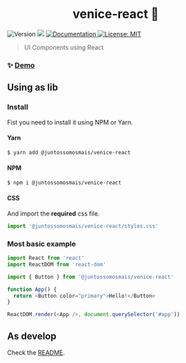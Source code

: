 <h1 align="center">venice-react 🎨</h1>
<p>
  <img alt="Version" src="https://img.shields.io/badge/version-0.1.0-blue.svg?cacheSeconds=2592000" />
  <img src="https://img.shields.io/badge/node-%3E%3D10-blue.svg" />
  <a href="https://juntossomosmais.github.io/venice/react/" target="_blank">
    <img alt="Documentation" src="https://img.shields.io/badge/documentation-yes-brightgreen.svg" />
  </a>
  <a href="license.md" target="_blank">
    <img alt="License: MIT" src="https://img.shields.io/badge/License-MIT-yellow.svg" />
  </a>
</p>

> UI Components using React

### ✨ [Demo](https://juntossomosmais.github.io/venice/react/)

## Using as lib

### Install

Fist you need to install it using NPM or Yarn.

#### Yarn

```sh
$ yarn add @juntossomosmais/venice-react
```

#### NPM

```sh
$ npm i @juntossomosmais/venice-react
```

#### CSS

And import the **required** css file.

```js
import '@juntossomosmais/venice-react/styles.css'
```

### Most basic example

```js
import React from 'react'
import ReactDOM from 'react-dom'

import { Button } from '@juntossomosmais/venice-react'

function App() {
  return <Button color="primary">Hello!</Button>
}

ReactDOM.render(<App />, document.querySelector('#app'))
```

## As develop

Check the [README](../../README.md).
